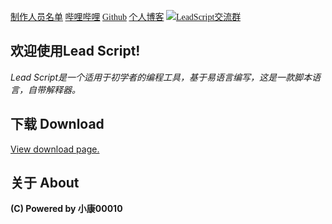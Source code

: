 <font color="Green" face="Minecraft">[制作人员名单](/top/creator.md)
[哔哩哔哩](https://space.bilibili.com/151235443?)
[Github](https://www.github.com/xiaokang00010)
[个人博客](https://xiaokang00010.github.io)
<a target="_blank" href="//shang.qq.com/wpa/qunwpa?idkey=82b401120ae697997f306fab6ba1d66ff7414b93b2e1e161b0047bf66de35d04"><img border="0" src="//pub.idqqimg.com/wpa/images/group.png" alt="LeadScript交流群" title="LeadScript交流群"></a></font>
## 欢迎使用Lead Script!

<em>Lead Script是一个适用于初学者的编程工具，基于易语言编写，这是一款脚本语言，自带解释器。</em>

## 下载 Download

<a href="/downloads/">View download page.</a>
  
## 关于 About

<p><strong>(C) Powered by 小康00010</strong></p>

